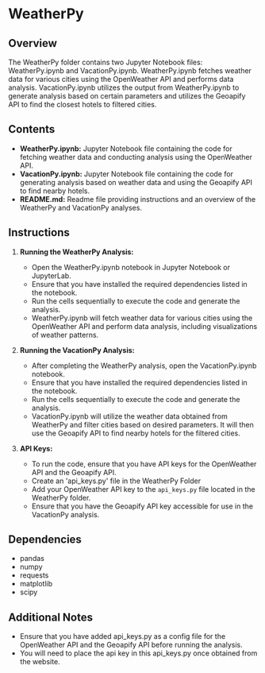 # WeatherPy

## Overview
The WeatherPy folder contains two Jupyter Notebook files: WeatherPy.ipynb and VacationPy.ipynb. WeatherPy.ipynb fetches weather data for various cities using the OpenWeather API and performs data analysis. VacationPy.ipynb utilizes the output from WeatherPy.ipynb to generate analysis based on certain parameters and utilizes the Geoapify API to find the closest hotels to filtered cities.

## Contents
- **WeatherPy.ipynb:** Jupyter Notebook file containing the code for fetching weather data and conducting analysis using the OpenWeather API.
- **VacationPy.ipynb:** Jupyter Notebook file containing the code for generating analysis based on weather data and using the Geoapify API to find nearby hotels.
- **README.md:** Readme file providing instructions and an overview of the WeatherPy and VacationPy analyses.

## Instructions
1. **Running the WeatherPy Analysis:**
   - Open the WeatherPy.ipynb notebook in Jupyter Notebook or JupyterLab.
   - Ensure that you have installed the required dependencies listed in the notebook.
   - Run the cells sequentially to execute the code and generate the analysis.
   - WeatherPy.ipynb will fetch weather data for various cities using the OpenWeather API and perform data analysis, including visualizations of weather patterns.

2. **Running the VacationPy Analysis:**
   - After completing the WeatherPy analysis, open the VacationPy.ipynb notebook.
   - Ensure that you have installed the required dependencies listed in the notebook.
   - Run the cells sequentially to execute the code and generate the analysis.
   - VacationPy.ipynb will utilize the weather data obtained from WeatherPy and filter cities based on desired parameters. It will then use the Geoapify API to find nearby hotels for the filtered cities.

3. **API Keys:**
   - To run the code, ensure that you have API keys for the OpenWeather API and the Geoapify API.
   - Create an 'api_keys.py' file in the WeatherPy Folder
   - Add your OpenWeather API key to the `api_keys.py` file located in the WeatherPy folder.
   - Ensure that you have the Geoapify API key accessible for use in the VacationPy analysis.

## Dependencies
- pandas
- numpy
- requests
- matplotlib
- scipy

## Additional Notes
- Ensure that you have added api_keys.py as a config file for the OpenWeather API and the Geoapify API before running the analysis.
- You will need to place the api key in this api_keys.py once obtained from the website.